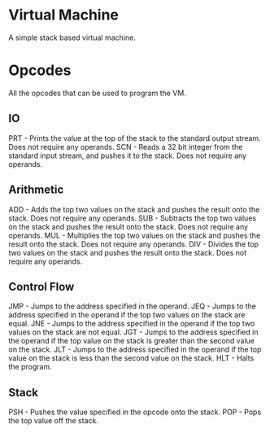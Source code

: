 # Virtual Machine

A simple stack based virtual machine. 

# Opcodes
All the opcodes that can be used to program the VM.

## IO
PRT - Prints the value at the top of the stack to the standard output stream. Does not require any operands.
SCN - Reads a 32 bit integer from the standard input stream, and pushes it to the stack. Does not require any operands.

## Arithmetic
ADD - Adds the top two values on the stack and pushes the result onto the stack. Does not require any operands.
SUB - Subtracts the top two values on the stack and pushes the result onto the stack. Does not require any operands.
MUL - Multiplies the top two values on the stack and pushes the result onto the stack. Does not require any operands.
DIV - Divides the top two values on the stack and pushes the result onto the stack. Does not require any operands.

## Control Flow
JMP - Jumps to the address specified in the operand.
JEQ - Jumps to the address specified in the operand if the top two values on the stack are equal.
JNE - Jumps to the address specified in the operand if the top two values on the stack are not equal.
JGT - Jumps to the address specified in the operand if the top value on the stack is greater than the second value on the stack.
JLT - Jumps to the address specified in the operand if the top value on the stack is less than the second value on the stack.
HLT - Halts the program. 

## Stack
PSH - Pushes the value specified in the opcode onto the stack. 
POP - Pops the top value off the stack.
